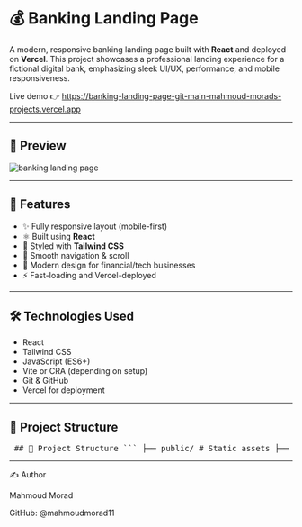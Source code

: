 
# 💰 Banking Landing Page

A modern, responsive banking landing page built with **React** and deployed on **Vercel**. This project showcases a professional landing experience for a fictional digital bank, emphasizing sleek UI/UX, performance, and mobile responsiveness.

Live demo 👉 https://banking-landing-page-git-main-mahmoud-morads-projects.vercel.app

---

## 📸 Preview
![banking landing page](https://github.com/user-attachments/assets/176ffb97-b69f-47d8-ac4b-1293e74b6543)

---

## 🚀 Features

- ✨ Fully responsive layout (mobile-first)
- ⚛️ Built using **React**
- 🎨 Styled with **Tailwind CSS**
- 🧭 Smooth navigation & scroll
- 💼 Modern design for financial/tech businesses
- ⚡ Fast-loading and Vercel-deployed

---

## 🛠️ Technologies Used

- React
- Tailwind CSS
- JavaScript (ES6+)
- Vite or CRA (depending on setup)
- Git & GitHub
- Vercel for deployment

---

## 📂 Project Structure

<pre> ## 📂 Project Structure ``` ├── public/ # Static assets ├── src/ │ ├── components/ # Reusable UI components │ ├── assets/ # Images, icons │ ├── App.js # Main component │ └── index.js # Entry point ├── tailwind.config.js ├── package.json └── README.md ``` </pre>



---
✍️ Author

Mahmoud Morad

GitHub: @mahmoudmorad11

